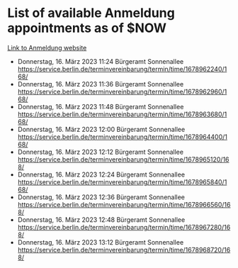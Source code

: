 # List of available Anmeldung appointments as of $NOW
[Link to Anmeldung website](https://service.berlin.de/terminvereinbarung/termin/tag.php?termin=1&anliegen[]=120686&dienstleisterlist=122210,122217,327316,122219,327312,122227,327314,122231,327346,122243,327348,122254,122252,329742,122260,329745,122262,329748,122271,327278,122273,327274,122277,327276,330436,122280,327294,122282,327290,122284,327292,122291,327270,122285,327266,122286,327264,122296,327268,150230,329760,122297,327286,122294,327284,122312,329763,122314,329775,122304,327330,122311,327334,122309,327332,317869,122281,327352,122279,329772,122283,122276,327324,122274,327326,122267,329766,122246,327318,122251,327320,122257,327322,122208,327298,122226,327300&herkunft=http%3A%2F%2Fservice.berlin.de%2Fdienstleistung%2F120686%2F)
- Donnerstag, 16. März 2023 11:24 Bürgeramt Sonnenallee https://service.berlin.de/terminvereinbarung/termin/time/1678962240/168/
- Donnerstag, 16. März 2023 11:36 Bürgeramt Sonnenallee https://service.berlin.de/terminvereinbarung/termin/time/1678962960/168/
- Donnerstag, 16. März 2023 11:48 Bürgeramt Sonnenallee https://service.berlin.de/terminvereinbarung/termin/time/1678963680/168/
- Donnerstag, 16. März 2023 12:00 Bürgeramt Sonnenallee https://service.berlin.de/terminvereinbarung/termin/time/1678964400/168/
- Donnerstag, 16. März 2023 12:12 Bürgeramt Sonnenallee https://service.berlin.de/terminvereinbarung/termin/time/1678965120/168/
- Donnerstag, 16. März 2023 12:24 Bürgeramt Sonnenallee https://service.berlin.de/terminvereinbarung/termin/time/1678965840/168/
- Donnerstag, 16. März 2023 12:36 Bürgeramt Sonnenallee https://service.berlin.de/terminvereinbarung/termin/time/1678966560/168/
- Donnerstag, 16. März 2023 12:48 Bürgeramt Sonnenallee https://service.berlin.de/terminvereinbarung/termin/time/1678967280/168/
- Donnerstag, 16. März 2023 13:12 Bürgeramt Sonnenallee https://service.berlin.de/terminvereinbarung/termin/time/1678968720/168/
